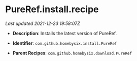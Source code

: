 # PureRef.install.recipe

_Last updated 2021-12-23 19:58:07Z_

- **Description**: Installs the latest version of PureRef.

- **Identifier**: `com.github.homebysix.install.PureRef`

- **Parent Recipes**: `com.github.homebysix.download.PureRef`